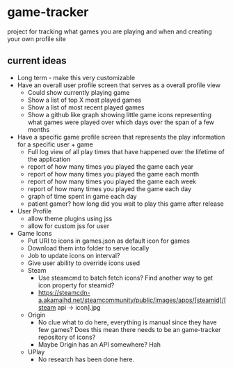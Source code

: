 # game-tracker
project for tracking what games you are playing and when and creating your own profile site

## current ideas
* Long term - make this very customizable
* Have an overall user profile screen that serves as a overall profile view
	* Could show currently playing game
	* Show a list of top X most played games
	* Show a list of most recent played games
	* Show a github like graph showing little game icons representing what games were played over which days over the span of a few months
* Have a specific game profile screen that represents the play information for a specific user + game
	* Full log view of all play times that have happened over the lifetime of the application
	* report of how many times you played the game each year
	* report of how many times you played the game each month
	* report of how many times you played the game each week
	* report of how many times you played the game each day
	* graph of time spent in game each day
	* patient gamer? how long did you wait to play this game after release
* User Profile
	* allow theme plugins using jss
	* allow for custom jss for user
* Game Icons
	* Put URI to icons in games.json as default icon for games
	* Download them into folder to serve locally
	* Job to update icons on interval?
	* Give user ability to override icons used
	* Steam
		* Use steamcmd to batch fetch icons? Find another way to get icon property for steamid?
		* https://steamcdn-a.akamaihd.net/steamcommunity/public/images/apps/[steamid]/[steam api -> icon].jpg
	* Origin
		* No clue what to do here, everything is manual since they have few games? Does this mean there needs to be an game-tracker repository of icons?
		* Maybe Origin has an API somewhere? Hah
	* UPlay
		* No research has been done here.
